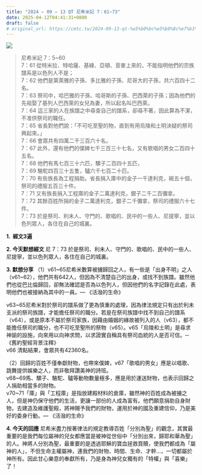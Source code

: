 ```yaml
---
title: "2024 – 09 – 13 QT 尼希米記 7：61~73"
date: 2025-04-12T04:41:31+0800
draft: false
# original_url: https://cmtc.tw/2024-09-13-qt-%e5%b0%bc%e5%b8%8c%e7%b1%b3%e8%a8%98-7%ef%bc%9a6173
---
```


![](/images/qt.jpg)
> 尼希米記 7：5\~60  
> 7：61 從特米拉、特哈薩、基綠、亞頓、音麥上來的，不能指明他們的宗族譜系是以色列人不是；  
> 7：62 他們是第萊雅的子孫、多比雅的子孫、尼哥大的子孫，共六百四十二名。  
> 7：63 祭司中，哈巴雅的子孫、哈哥斯的子孫、巴西萊的子孫；因為他們的先祖娶了基列人巴西萊的女兒為妻，所以起名叫巴西萊。  
> 7：64 這三家的人在族譜之中尋查自己的譜系，卻尋不著，因此算為不潔，不准供祭司的職任。  
> 7：65 省長對他們說：「不可吃至聖的物，直到有用烏陵和土明決疑的祭司興起來。」  
> 7：66 會眾共有四萬二千三百六十名。  
> 7：67 此外，還有他們的僕婢七千三百三十七名，又有歌唱的男女二百四十五名。  
> 7：68 他們有馬七百三十六匹，騾子二百四十五匹，  
> 7：69 駱駝四百三十五隻，驢六千七百二十匹。  
> 7：70 有些族長為工程捐助。省長捐入庫中的金子一千達利克，碗五十個，祭司的禮服五百三十件。  
> 7：71 又有族長捐入工程庫的金子二萬達利克，銀子二千二百彌拿。  
> 7：72 其餘百姓所捐的金子二萬達利克，銀子二千彌拿，祭司的禮服六十七件。  
> 7：73 於是祭司、利未人、守門的、歌唱的、民中的一些人、尼提寧，並以色列眾人，各住在自己的城裏。

**1.  經文3遍**

**2. 今天默想經文**
尼 7：73 於是祭司、利未人、守門的、歌唱的、民中的一些人、尼提寧，並以色列眾人，各住在自己的城裏。

**3. 默想分享**
（1）v61\~65尼希米數算被擄歸回之人，有一些是「出身不明」之人（v61\~62），他們共有642人，但因為不清楚自己的出身，或找不到族譜。雖然他們也從巴比倫歸回，卻無法確認是否為以色列人，但因他們的名字記錄在此處，表明他們也被接納為其中的一員。— 《活潑的生命》

v63\~65尼希米對於祭司的譜系做了更為慎重的處理，因為律法規定只有出於利未支派的祭司族譜，才能擔任祭司的職分。若是在祭司族譜中找不到自己的譜系（v64），或是原本不屬於祭司家族，因藉由婚姻的緣故被列入的人（v63），都不能擔任祭司的職分，也不可吃至聖所的祭物（v65）。v65「烏陵和土明」是尋求神諭的設施，向來用以向神求問，以求證實自稱具有祭司血統的人是否可信。─《舊約聖經背景注釋》  
v66 清點結果，會眾共有42360名。

（2）回歸的百姓不僅奉獻財物，也帶來僕婢，v67「歌唱的男女」應是以唱歌、跳舞提供娛樂之人，而非敬拜讚美神的詩班。  
v68\~69馬、騾子、駱駝、驢等動物數量極多，應是用於運送財物，也表示回歸之人捐助相當多的財物。  
v70\~71「庫」與「工程庫」是指放建殿材料的倉庫，雖然神的百姓成為被擄之人，但是神仍保守他們的生活，更讓一部份的人成為富有。他們願意捐助自身財物，去建造及維護聖殿，將神賜予我們的財物，運用於神的國及重建信仰，乃是美好的委身行動。— 《活潑的生命》

**4. 今天的回應**
尼希米盡力按著律法的規定教導百姓「分別為聖」的觀念，其實最重要的是我們每位屬神的兒女都應當是被神從世俗中「分別出來，歸耶和華為聖」的人。神將人分別為聖，最重要的是透過耶穌的寶血拯救買贖，使我們都成為「屬神的人」，不但生命主權屬神，連我們的財物、時間、生命、才幹…，一切都屬於神所有。因此甘心樂意的奉獻所有，乃是身為神兒女獨有的「特權」與「喜樂」了！
